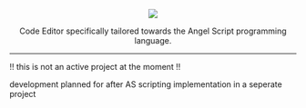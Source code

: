 <p align="center">
  <img src="https://github.com/user-attachments/assets/97b960cd-9434-4160-8472-0758348c7e60">
</p>

<p align="center">
  Code Editor specifically tailored towards the Angel Script programming language.
</p>

---

!! this is not an active project at the moment !!

development planned for after AS scripting implementation in a seperate project 
